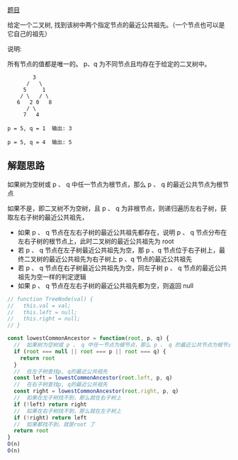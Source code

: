 [题目](https://leetcode.cn/problems/lowest-common-ancestor-of-a-binary-tree/description/)

给定一个二叉树, 找到该树中两个指定节点的最近公共祖先。（一个节点也可以是它自己的祖先）

说明:

所有节点的值都是唯一的。
p、q 为不同节点且均存在于给定的二叉树中。

```
        3
      /   \
     5     1
    / \   / \
   6   2 0   8
      / \
     7   4

p = 5, q = 1  输出: 3

p = 5, q = 4  输出: 5
```

## 解题思路

如果树为空树或 p 、 q 中任一节点为根节点，那么 p 、 q 的最近公共节点为根节点

如果不是，即二叉树不为空树，且 p 、 q 为非根节点，则递归遍历左右子树，获取左右子树的最近公共祖先，

- 如果 p 、 q 节点在左右子树的最近公共祖先都存在，说明 p 、 q 节点分布在左右子树的根节点上，此时二叉树的最近公共祖先为 root
- 若 p 、 q 节点在左子树最近公共祖先为空，那 p 、q 节点位于右子树上，最终二叉树的最近公共祖先为右子树上 p 、q 节点的最近公共祖先
- 若 p 、 q 节点在右子树最近公共祖先为空，同左子树 p 、 q 节点的最近公共祖先为空一样的判定逻辑
- 如果 p 、 q 节点在左右子树的最近公共祖先都为空，则返回 null


```js
// function TreeNode(val) {
//   this.val = val;
//   this.left = null;
//   this.right = null;
// }

const lowestCommonAncestor = function(root, p, q) {
  //  如果树为空树或 p 、 q 中任一节点为根节点，那么 p 、 q 的最近公共节点为根节点
  if (root === null || root === p || root === q) {
    return root
  }
  //  在左子树查找p, q的最近公共祖先
  const left = lowestCommonAncestor(root.left, p, q)
  //  在右子树查找p, q的最近公共祖先
  const right = lowestCommonAncestor(root.right, p, q)
  //  如果在左子树找不到，那么就在右子树上
  if (!left) return right
  //  如果在右子树找不到，那么就在左子树上
  if (!right) return left
  //  如果都找不到，就是root 了
  return root
}
O(n)
O(n)
```
